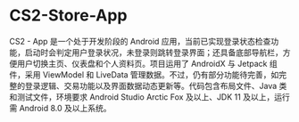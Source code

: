 # CS2-Store-App
CS2 - App 是一个处于开发阶段的 Android 应用，当前已实现登录状态检查功能，启动时会判定用户登录状况，未登录则跳转登录界面；还具备底部导航栏，方便用户切换主页、仪表盘和个人资料页。项目运用了 AndroidX 与 Jetpack 组件，采用 ViewModel 和 LiveData 管理数据。不过，仍有部分功能待完善，如完整的登录逻辑、交易功能以及界面数据动态更新等。代码包含布局文件、Java 类和测试文件，环境要求 Android Studio Arctic Fox 及以上、JDK 11 及以上，运行需 Android 8.0 及以上系统。

